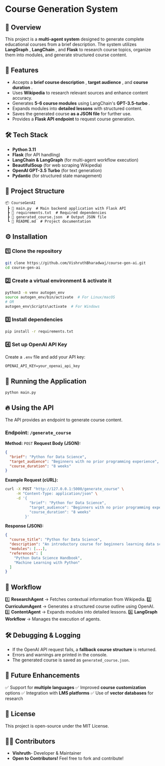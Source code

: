 # Course Generation System

## 📌 Overview

This project is a **multi-agent system** designed to generate complete educational courses from a brief description. The system utilizes  **LangGraph** ,  **LangChain** , and **Flask** to research course topics, organize them into modules, and generate structured course content.

## 🚀 Features

* Accepts a  **brief course description** ,  **target audience** , and  **course duration** .
* Uses **Wikipedia** to research relevant sources and enhance content accuracy.
* Generates **5-6 course modules** using LangChain's  **GPT-3.5-turbo** .
* Expands modules into **detailed lessons** with structured content.
* Saves the generated course **as a JSON file** for further use.
* Provides a **Flask API endpoint** to request course generation.

## 🛠️ Tech Stack

* **Python 3.11**
* **Flask** (for API handling)
* **LangChain & LangGraph** (for multi-agent workflow execution)
* **BeautifulSoup** (for web scraping Wikipedia)
* **OpenAI GPT-3.5 Turbo** (for text generation)
* **Pydantic** (for structured state management)

## 📂 Project Structure

```
📦 CourseGenAI
 ┣ 📜 main.py  # Main backend application with Flask API
 ┣ 📜 requirements.txt  # Required dependencies
 ┣ 📜 generated_course.json  # Output JSON file
 ┗ 📜 README.md  # Project documentation
```

## ⚙️ Installation

### 1️⃣ Clone the repository

```sh
git clone https://github.com/VishruthBharadwaj/course-gen-ai.git
cd course-gen-ai
```

### 2️⃣ Create a virtual environment & activate it

```sh
python3 -m venv autogen_env
source autogen_env/bin/activate  # For Linux/macOS
# OR
autogen_env\Scripts\activate  # For Windows
```

### 3️⃣ Install dependencies

```sh
pip install -r requirements.txt
```

### 4️⃣ Set up OpenAI API Key

Create a `.env` file and add your API key:

```
OPENAI_API_KEY=your_openai_api_key
```

## 🚀 Running the Application

```sh
python main.py
```

## 🔥 Using the API

The API provides an endpoint to generate course content.

### **Endpoint:** `/generate_course`

**Method:** `POST`
**Request Body (JSON):**

```json
{
  "brief": "Python for Data Science",
  "target_audience": "Beginners with no prior programming experience",
  "course_duration": "8 weeks"
}
```

**Example Request (cURL):**

```sh
curl -X POST "http://127.0.0.1:5000/generate_course" \
     -H "Content-Type: application/json" \
     -d '{
           "brief": "Python for Data Science",
           "target_audience": "Beginners with no prior programming experience",
           "course_duration": "8 weeks"
         }'
```

**Response (JSON):**

```json
{
  "course_title": "Python for Data Science",
  "description": "An introductory course for beginners learning data science with Python.",
  "modules": [...],
  "references": [
    "Python Data Science Handbook",
    "Machine Learning with Python"
  ]
}
```

## 📜 Workflow

1️⃣ **ResearchAgent** → Fetches contextual information from Wikipedia.
2️⃣ **CurriculumAgent** → Generates a structured course outline using OpenAI.
3️⃣ **ContentAgent** → Expands modules into detailed lessons.
4️⃣ **LangGraph Workflow** → Manages the execution of agents.

## 🛠️ Debugging & Logging

* If the OpenAI API request fails, a **fallback course structure** is returned.
* Errors and warnings are printed in the console.
* The generated course is saved as `generated_course.json`.

## 📌 Future Enhancements

✅ Support for **multiple languages**
✅ Improved **course customization** options
✅ Integration with **LMS platforms**
✅ Use of **vector databases** for research

## 📜 License

This project is open-source under the MIT License.

## 👨‍💻 Contributors

* **Vishruth**- Developer & Maintainer
* **Open to Contributors!** Feel free to fork and contribute!
